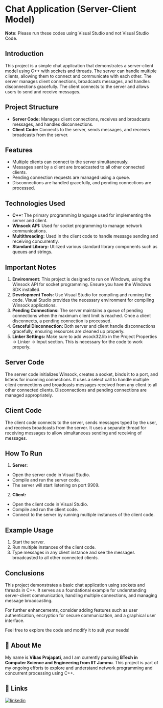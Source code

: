 # Chat Application (Server-Client Model)
**Note:** Please run these codes using Visual Studio and not Visual Studio Code.

## Introduction
This project is a simple chat application that demonstrates a server-client model using C++ with sockets and threads. The server can handle multiple clients, allowing them to connect and communicate with each other. The server manages client connections, broadcasts messages, and handles disconnections gracefully. The client connects to the server and allows users to send and receive messages.

## Project Structure
* __Server Code:__ Manages client connections, receives and broadcasts messages, and handles disconnections.
* __Client Code:__ Connects to the server, sends messages, and receives broadcasts from the server.

## Features
* Multiple clients can connect to the server simultaneously.
* Messages sent by a client are broadcasted to all other connected clients.
* Pending connection requests are managed using a queue.
* Disconnections are handled gracefully, and pending connections are processed.

## Technologies Used
* __C++:__ The primary programming language used for implementing the server and client.
* __Winsock API:__ Used for socket programming to manage network communications.
* __Multithreading:__ Used in the client code to handle message sending and receiving concurrently.
* __Standard Library:__ Utilized various standard library components such as queues and strings.

## Important Notes
1. __Environment:__ This project is designed to run on Windows, using the Winsock API for socket programming. Ensure you have the Windows SDK installed.
2. __Development Tools:__ Use Visual Studio for compiling and running the code. Visual Studio provides the necessary environment for compiling Winsock applications.
3. __Pending Connections:__ The server maintains a queue of pending connections when the maximum client limit is reached. Once a client disconnects, a pending connection is processed.
4. __Graceful Disconnection:__ Both server and client handle disconnections gracefully, ensuring resources are cleaned up properly.
5. __Linker Settings:__ Make sure to add wsock32.lib in the Project Properties -> Linker -> Input section. This is necessary for the code to work properly.

## Server Code
The server code initializes Winsock, creates a socket, binds it to a port, and listens for incoming connections. It uses a select call to handle multiple client connections and broadcasts messages received from any client to all other connected clients. Disconnections and pending connections are managed appropriately.

## Client Code
The client code connects to the server, sends messages typed by the user, and receives broadcasts from the server. It uses a separate thread for receiving messages to allow simultaneous sending and receiving of messages.

## How To Run
1. __Server:__
* Open the server code in Visual Studio.
* Compile and run the server code.
* The server will start listening on port 9909.

2. __Client:__
* Open the client code in Visual Studio.
* Compile and run the client code.
* Connect to the server by running multiple instances of the client code.

## Example Usage
1. Start the server.
2. Run multiple instances of the client code.
3. Type messages in any client instance and see the messages broadcasted to all other connected clients.

## Conclusions
This project demonstrates a basic chat application using sockets and threads in C++. It serves as a foundational example for understanding server-client communication, handling multiple connections, and managing message broadcasting.

For further enhancements, consider adding features such as user authentication, encryption for secure communication, and a graphical user interface.

Feel free to explore the code and modify it to suit your needs!

## 🚀 About Me
My name is __Vikas Prajapati__, and I am currently pursuing __BTech in Computer Science and Engineering from IIT Jammu__. This project is part of my ongoing efforts to explore and understand network programming and concurrent processing using C++.

## 🔗 Links
[![linkedin](https://img.shields.io/badge/linkedin-0A66C2?style=for-the-badge&logo=linkedin&logoColor=white)](https://www.linkedin.com/in/vikas-prajapati-577bab252/)
